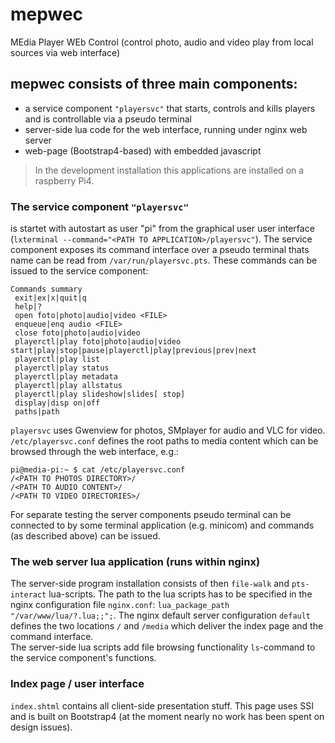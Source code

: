 # mepwec

MEdia Player WEb Control (control photo, audio and video play from local sources via web interface)

## mepwec consists of three main components:
* a service component `"playersvc"` that starts, controls and kills players and is controllable via a pseudo terminal
* server-side lua code for the web interface, running under nginx web server
* web-page (Bootstrap4-based) with embedded javascript

> In the development installation this applications are installed on a raspberry Pi4.
### The service component `"playersvc"`
is startet with autostart as user "pi" from the graphical user user interface (`lxterminal --command="<PATH TO APPLICATION>/playersvc"`). The service component exposes its command interface over a pseudo terminal thats name can be read from `/var/run/playersvc.pts`. These commands can be issued to the service component:

```
Commands summary
 exit|ex|x|quit|q
 help|?
 open foto|photo|audio|video <FILE>
 enqueue|enq audio <FILE>
 close foto|photo|audio|video
 playerctl|play foto|photo|audio|video start|play|stop|pause|playerctl|play|previous|prev|next
 playerctl|play list
 playerctl|play status
 playerctl|play metadata
 playerctl|play allstatus
 playerctl|play slideshow|slides[ stop]
 display|disp on|off
 paths|path
```
`playersvc` uses Gwenview for photos, SMplayer for audio and VLC for video. `/etc/playersvc.conf` defines the root paths to media content which can be browsed through the web interface, e.g.:
```
pi@media-pi:~ $ cat /etc/playersvc.conf 
/<PATH TO PHOTOS DIRECTORY>/
/<PATH TO AUDIO CONTENT>/
/<PATH TO VIDEO DIRECTORIES>/
```
For separate testing the server components pseudo terminal can be connected to by some terminal application (e.g. minicom) and commands (as described above) can be issued.

### The web server lua application (runs within nginx)
The server-side program installation consists of then `file-walk` and `pts-interact` lua-scripts. The path to the lua scripts has to be specified in the nginx configuration file `nginx.conf`: `lua_package_path "/var/www/lua/?.lua;;";`. The nginx default server configuration `default` defines the two locations `/` and `/media` which deliver the index page and the command interface.\
The server-side lua scripts add file browsing functionality `ls`-command to the service component's functions.

### Index page / user interface
`index.shtml` contains all client-side presentation stuff. This page uses SSI and is built on Bootstrap4 (at the moment nearly no work has been spent on design issues).
